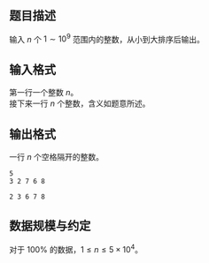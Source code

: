 ## 题目描述

输入 $n$ 个 $1\sim 10^9$ 范围内的整数，从小到大排序后输出。

## 输入格式

第一行一个整数 $n$。  
接下来一行 $n$ 个整数，含义如题意所述。

## 输出格式

一行 $n$ 个空格隔开的整数。

```input1
5
3 2 7 6 8
```

```output1
2 3 6 7 8
```

## 数据规模与约定

对于 $100\%$ 的数据，$1\le n \le 5\times 10^4$。